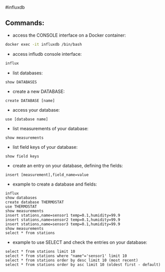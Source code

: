 #influxdb 

## Commands:

- access the CONSOLE interface on a Docker container:
```bash
docker exec -it influxdb /bin/bash
```

- access infludb console interface:
```bash
influx
```

- list databases:
```
show DATABASES
```

- create a new DATABASE:
```
create DATABASE [name]
```

-  access your database:
```
use [database name]
```

- list measurements of your database:
```
show measurements
```

- list field keys of your database:
```
show field keys
```

- create an entry on your database, defining the fields:
```
insert [measurement],field_name=value
```

- example to create a database and fields:
```
influx
show databases
create database THERMOSTAT
use THERMOSTAT
show measurements
insert stations,name=sensor1 temp=0.1,humidity=99.9
insert stations,name=sensor2 temp=0.1,humidity=99.9
insert stations,name=sensor3 temp=0.1,humidity=99.9
show measurements
select * from stations
```

- example to use SELECT and check the entries on your database:
```
select * from stations limit 10
select * from stations where "name"='sensor1' limit 10
select * from stations order by desc limit 10 (most recent)
select * from stations order by asc limit 10 (oldest first - default)
```
